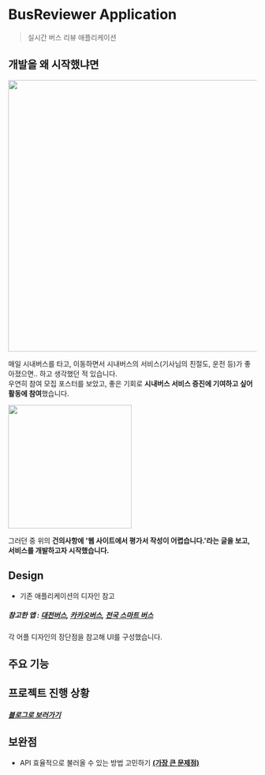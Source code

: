 # BusReviewer Application

> 실시간 버스 리뷰 애플리케이션

## 개발을 왜 시작했냐면
<img src="https://user-images.githubusercontent.com/53897151/114274251-825f1100-9a58-11eb-8033-fef369e33902.png" width="550">
   
매일 시내버스를 타고, 이동하면서 시내버스의 서비스(기사님의 친절도, 운전 등)가 좋아졌으면.. 하고 생각했던 적 있습니다.   
우연히 참여 모집 포스터를 보았고, 좋은 기회로 **시내버스 서비스 증진에 기여하고 싶어 활동에 참여**했습니다.   

<img src="https://user-images.githubusercontent.com/53897151/114274260-8a1eb580-9a58-11eb-8fd9-f88325f546a9.png" width="250">
   
그러던 중 위의 **건의사항에 '웹 사이트에서 평가서 작성이 어렵습니다.'라는 글을 보고, 서비스를 개발하고자 시작했습니다.**

## Design
- 기존 애플리케이션의 디자인 참고
##### 참고한 앱 : [대전버스](https://apps.apple.com/kr/app/%EB%8C%80%EC%A0%84%EB%B2%84%EC%8A%A4-%EC%8B%A4%EC%8B%9C%EA%B0%84-%EB%8F%84%EC%B0%A9-%EC%A0%95%EB%B3%B4/id1128186929), [카카오버스](https://apps.apple.com/kr/app/%EC%B9%B4%EC%B9%B4%EC%98%A4%EB%B2%84%EC%8A%A4/id1095206186), [전국 스마트 버스](https://apps.apple.com/kr/app/%EC%A0%84%EA%B5%AD-%EC%8A%A4%EB%A7%88%ED%8A%B8-%EB%B2%84%EC%8A%A4/id884947832)

   각 어플 디자인의 장단점을 참고해 UI를 구성했습니다.
   

## 주요 기능

## 프로젝트 진행 상황
##### [블로그로 보러가기](https://dkanxmstmdgml.tistory.com/419?category=745657)

## 보완점
- API 효율적으로 불러올 수 있는 방법 고민하기 **[(가장 큰 문제점)](https://dkanxmstmdgml.tistory.com/451?category=745657)**
